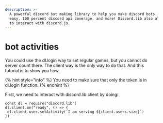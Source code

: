 ```yaml
---
description: >-
  A powerful discord bot making library to help you make discord bots. Super
  easy, 100 percent discord api coverage, and more! Discord.lib also allows you
  to interact with discord.js.
---
```


# bot activities

You could use the dl.login way to set regular games, but you cannot do server count there. The client way is the only way to do that. And this tutorial is to show you how.

{% hint style="info" %}
You need to make sure that only the token is in dl.login function.
{% endhint %}

First, we need to interact with discord.lib client by doing:

    const dl = require("discord.lib")
    dl.client.on("ready", () => {
     dl.client.user.setActivity(`I am serving ${client.users.size}`)
    })



